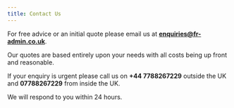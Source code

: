 ```yaml
---
title: Contact Us
---
```


For free advice or an initial quote please email us at **enquiries@fr-admin.co.uk**.

Our quotes are based entirely upon your needs with all costs being up front and reasonable. 

If your enquiry is urgent please call us on **+44 7788267229** outside the UK and **07788267229** from inside the UK. 

We will respond to you within 24 hours. 
